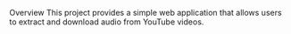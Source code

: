 Overview
This project provides a simple web application that allows users to extract and download audio from YouTube videos. 
